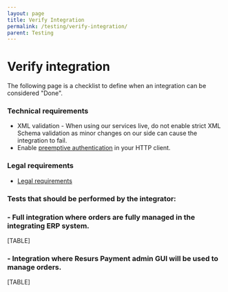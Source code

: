 ```yaml
---
layout: page
title: Verify Integration
permalink: /testing/verify-integration/
parent: Testing
---
```



# Verify integration 
The following page is a checklist to define when an integration can
be considered "Done".

### Technical requirements
- XML validation - When using our services live, do not enable strict
  XML Schema validation as minor changes on our side can cause the
  integration to fail.
- Enable [preemptive
  authentication](https://test.resurs.com/docs/pages/viewpage.action?pageId=1475179)
  in your HTTP client.

### Legal requirements
- [Legal
  requirements](https://test.resurs.com/docs/display/ecom/Legal+requirements)

### Tests that should be performed by the integrator:
### - Full integration where orders are fully managed in the integrating ERP system.

[TABLE]

### - Integration where Resurs Payment admin GUI will be used to manage orders.

[TABLE]

